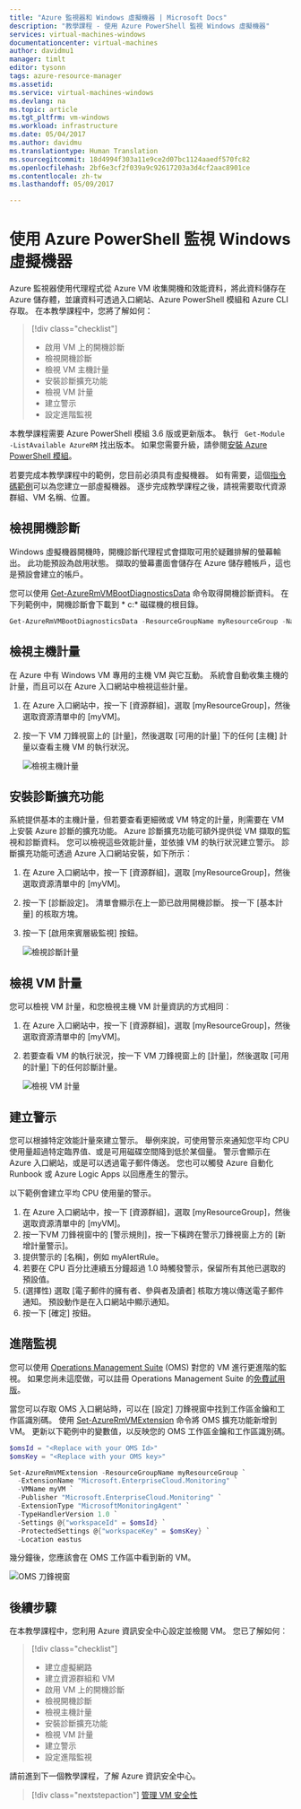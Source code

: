 ```yaml
---
title: "Azure 監視器和 Windows 虛擬機器 | Microsoft Docs"
description: "教學課程 - 使用 Azure PowerShell 監視 Windows 虛擬機器"
services: virtual-machines-windows
documentationcenter: virtual-machines
author: davidmu1
manager: timlt
editor: tysonn
tags: azure-resource-manager
ms.assetid: 
ms.service: virtual-machines-windows
ms.devlang: na
ms.topic: article
ms.tgt_pltfrm: vm-windows
ms.workload: infrastructure
ms.date: 05/04/2017
ms.author: davidmu
ms.translationtype: Human Translation
ms.sourcegitcommit: 18d4994f303a11e9ce2d07bc1124aaedf570fc82
ms.openlocfilehash: 2bf6e3cf2f039a9c92617203a3d4cf2aac8901ce
ms.contentlocale: zh-tw
ms.lasthandoff: 05/09/2017

---
```


# <a name="monitor-a-windows-virtual-machine-with-azure-powershell"></a>使用 Azure PowerShell 監視 Windows 虛擬機器

Azure 監視器使用代理程式從 Azure VM 收集開機和效能資料，將此資料儲存在 Azure 儲存體，並讓資料可透過入口網站、Azure PowerShell 模組和 Azure CLI 存取。 在本教學課程中，您將了解如何：

> [!div class="checklist"]
> * 啟用 VM 上的開機診斷
> * 檢視開機診斷
> * 檢視 VM 主機計量
> * 安裝診斷擴充功能
> * 檢視 VM 計量
> * 建立警示
> * 設定進階監視

本教學課程需要 Azure PowerShell 模組 3.6 版或更新版本。 執行 ` Get-Module -ListAvailable AzureRM` 找出版本。 如果您需要升級，請參閱[安裝 Azure PowerShell 模組](/powershell/azure/install-azurerm-ps)。

若要完成本教學課程中的範例，您目前必須具有虛擬機器。 如有需要，這個[指令碼範例](../scripts/virtual-machines-windows-powershell-sample-create-vm.md)可以為您建立一部虛擬機器。 逐步完成教學課程之後，請視需要取代資源群組、VM 名稱、位置。

## <a name="view-boot-diagnostics"></a>檢視開機診斷

Windows 虛擬機器開機時，開機診斷代理程式會擷取可用於疑難排解的螢幕輸出。 此功能預設為啟用狀態。 擷取的螢幕畫面會儲存在 Azure 儲存體帳戶，這也是預設會建立的帳戶。 

您可以使用 [Get-AzureRmVMBootDiagnosticsData](https://docs.microsoft.com/powershell/module/azurerm.compute/get-azurermvmbootdiagnosticsdata) 命令取得開機診斷資料。 在下列範例中，開機診斷會下載到 * c:\* 磁碟機的根目錄。 

```powershell
Get-AzureRmVMBootDiagnosticsData -ResourceGroupName myResourceGroup -Name myVM -Windows -LocalPath "c:\"
```

## <a name="view-host-metrics"></a>檢視主機計量

在 Azure 中有 Windows VM 專用的主機 VM 與它互動。 系統會自動收集主機的計量，而且可以在 Azure 入口網站中檢視這些計量。

1. 在 Azure 入口網站中，按一下 [資源群組]，選取 [myResourceGroup]，然後選取資源清單中的 [myVM]。
2. 按一下 VM 刀鋒視窗上的 [計量]，然後選取 [可用的計量] 下的任何 [主機] 計量以查看主機 VM 的執行狀況。

    ![檢視主機計量](./media/tutorial-monitoring/tutorial-monitor-host-metrics.png)

## <a name="install-diagnostics-extension"></a>安裝診斷擴充功能

系統提供基本的主機計量，但若要查看更細微或 VM 特定的計量，則需要在 VM 上安裝 Azure 診斷的擴充功能。 Azure 診斷擴充功能可額外提供從 VM 擷取的監視和診斷資料。 您可以檢視這些效能計量，並依據 VM 的執行狀況建立警示。 診斷擴充功能可透過 Azure 入口網站安裝，如下所示︰

1. 在 Azure 入口網站中，按一下 [資源群組]，選取 [myResourceGroup]，然後選取資源清單中的 [myVM]。
2. 按一下 [診斷設定]。 清單會顯示在上一節已啟用開機診斷。 按一下 [基本計量] 的核取方塊。
3. 按一下 [啟用來賓層級監視] 按鈕。

    ![檢視診斷計量](./media/tutorial-monitoring/enable-diagnostics-extension.png)

## <a name="view-vm-metrics"></a>檢視 VM 計量

您可以檢視 VM 計量，和您檢視主機 VM 計量資訊的方式相同︰

1. 在 Azure 入口網站中，按一下 [資源群組]，選取 [myResourceGroup]，然後選取資源清單中的 [myVM]。
2. 若要查看 VM 的執行狀況，按一下 VM 刀鋒視窗上的 [計量]，然後選取 [可用的計量] 下的任何診斷計量。

    ![檢視 VM 計量](./media/tutorial-monitoring/monitor-vm-metrics.png)

## <a name="create-alerts"></a>建立警示

您可以根據特定效能計量來建立警示。 舉例來說，可使用警示來通知您平均 CPU 使用量超過特定臨界值、或是可用磁碟空間降到低於某個量。 警示會顯示在 Azure 入口網站，或是可以透過電子郵件傳送。 您也可以觸發 Azure 自動化 Runbook 或 Azure Logic Apps 以回應產生的警示。

以下範例會建立平均 CPU 使用量的警示。

1. 在 Azure 入口網站中，按一下 [資源群組]，選取 [myResourceGroup]，然後選取資源清單中的 [myVM]。
2. 按一下VM 刀鋒視窗中的 [警示規則]，按一下橫跨在警示刀鋒視窗上方的 [新增計量警示]。
4. 提供警示的 [名稱]，例如 myAlertRule。
5. 若要在 CPU 百分比連續五分鐘超過 1.0 時觸發警示，保留所有其他已選取的預設值。
6. (選擇性) 選取 [電子郵件的擁有者、參與者及讀者] 核取方塊以傳送電子郵件通知。 預設動作是在入口網站中顯示通知。
7. 按一下 [確定] 按鈕。

## <a name="advanced-monitoring"></a>進階監視 

您可以使用 [Operations Management Suite](https://docs.microsoft.com/azure/operations-management-suite/operations-management-suite-overview) (OMS) 對您的 VM 進行更進階的監視。 如果您尚未這麼做，可以註冊 Operations Management Suite 的[免費試用版](https://www.microsoft.com/en-us/cloud-platform/operations-management-suite-trial)。

當您可以存取 OMS 入口網站時，可以在 [設定] 刀鋒視窗中找到工作區金鑰和工作區識別碼。 使用 [Set-AzureRmVMExtension](https://docs.microsoft.com/powershell/module/azurerm.compute/set-azurermvmextension) 命令將 OMS 擴充功能新增到 VM。 更新以下範例中的變數值，以反映您的 OMS 工作區金鑰和工作區識別碼。  

```powershell
$omsId = "<Replace with your OMS Id>"
$omsKey = "<Replace with your OMS key>"

Set-AzureRmVMExtension -ResourceGroupName myResourceGroup `
  -ExtensionName "Microsoft.EnterpriseCloud.Monitoring" `
  -VMName myVM `
  -Publisher "Microsoft.EnterpriseCloud.Monitoring" `
  -ExtensionType "MicrosoftMonitoringAgent" `
  -TypeHandlerVersion 1.0 `
  -Settings @{"workspaceId" = $omsId} `
  -ProtectedSettings @{"workspaceKey" = $omsKey} `
  -Location eastus
```

幾分鐘後，您應該會在 OMS 工作區中看到新的 VM。 

![OMS 刀鋒視窗](./media/tutorial-monitoring/tutorial-monitor-oms.png)

## <a name="next-steps"></a>後續步驟
在本教學課程中，您利用 Azure 資訊安全中心設定並檢閱 VM。 您已了解如何︰

> [!div class="checklist"]
> * 建立虛擬網路
> * 建立資源群組和 VM 
> * 啟用 VM 上的開機診斷
> * 檢視開機診斷
> * 檢視主機計量
> * 安裝診斷擴充功能
> * 檢視 VM 計量
> * 建立警示
> * 設定進階監視

請前進到下一個教學課程，了解 Azure 資訊安全中心。

> [!div class="nextstepaction"]
> [管理 VM 安全性](./tutorial-azure-security.md)
